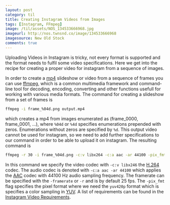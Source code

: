 ```yaml
---
layout: post
category: til
title: Creating Instagram Videos from Images
tags: [Instagram, FFmpeg]
image: /til/assets/NOS_134533666968.jpg
imageurl: http://nos.twnsnd.co/image/134533666968
imagesource: New Old Stock
comments: true
---
```



Uploading Videos in Instagram is tricky, not every format is supported and the format needs to fulfil some video specifications. Here we get into the recipe for creating a proper video for instagram from a sequence of images.

In order to create a [mp4][mp4] slideshow or video from a sequence of frames you can use [ffmpeg][ffmpeg], which is a common multimedia framework and command-line tool for decoding, encoding, converting and other functions usefull for working with various media formats. The command for creating a slideshow from a set of frames is

```bash
ffmpeg -i frame_%04d.png output.mp4
```

which creates a mp4 from images enumerated as (frame_0000, frame_0001, ...), where `%04d` or `%4d` specifies enumerations prepended with zeros. Enumerations without zeros are specified by `%d`. This output video cannot be used for instagram, so we need to add further specifications to our command in order to be able to upload it on instagram. The resulting command is

```bash
ffmpeg -r 30 -i frame_%04d.png -c:v libx264 -c:a aac -ar 44100 -pix_fmt yuv420p output.mp4
```

In this command we specify the video codec with `-c:v libx246` the [H.264][H.264] codec. The audio codec is denoted with `-c:a aac -ar 44100` which applies the [AAC][AAC] codec with 44100 Hz audio sampling frequency. The framerate can be specified with the `-framerate` or `-r` and is by default 25 fps. The `-pix_fmt` flag specifies the pixel format where we need the `yuv420p` format which is specifies a color sampling in [YUV][YUV]. A list of requirements can be found in the [Instagram Video Requirements][instagram video].


[mp4]: https://en.wikipedia.org/wiki/MPEG-4_Part_14
[H.264]: https://en.wikipedia.org/wiki/H.264/MPEG-4_AVC
[AAC]: https://en.wikipedia.org/wiki/Advanced_Audio_Coding
[YUV]: https://en.wikipedia.org/wiki/YUV
[ffmpeg]: https://ffmpeg.org/
[ffmpeg slideshow]: http://trac.ffmpeg.org/wiki/Slideshow
[instagram video]: https://www.facebook.com/business/ads-guide/video-views/instagram-video-views
